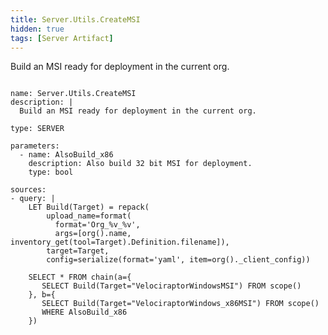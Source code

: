 ```yaml
---
title: Server.Utils.CreateMSI
hidden: true
tags: [Server Artifact]
---
```


Build an MSI ready for deployment in the current org.


<pre><code class="language-yaml">
name: Server.Utils.CreateMSI
description: |
  Build an MSI ready for deployment in the current org.

type: SERVER

parameters:
  - name: AlsoBuild_x86
    description: Also build 32 bit MSI for deployment.
    type: bool

sources:
- query: |
    LET Build(Target) = repack(
        upload_name=format(
          format=&#x27;Org_%v_%v&#x27;,
          args=[org().name, inventory_get(tool=Target).Definition.filename]),
        target=Target,
        config=serialize(format=&#x27;yaml&#x27;, item=org()._client_config))

    SELECT * FROM chain(a={
       SELECT Build(Target=&quot;VelociraptorWindowsMSI&quot;) FROM scope()
    }, b={
       SELECT Build(Target=&quot;VelociraptorWindows_x86MSI&quot;) FROM scope()
       WHERE AlsoBuild_x86
    })

</code></pre>

